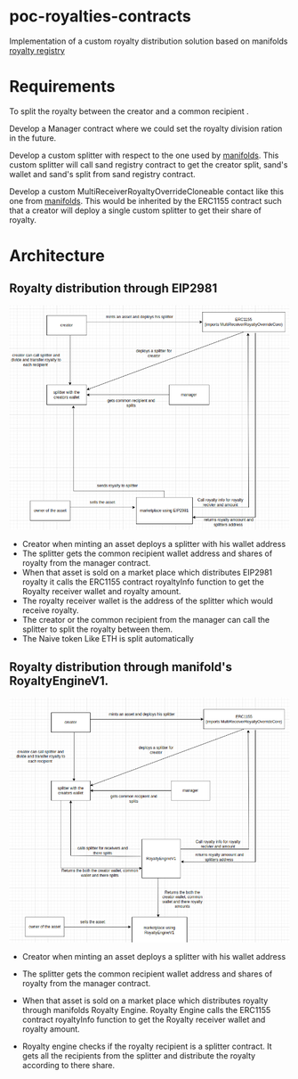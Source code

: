 # poc-royalties-contracts

Implementation of a custom royalty distribution solution based on manifolds [royalty registry](https://github.com/manifoldxyz/royalty-registry-solidity)

# Requirements

To split the royalty between the creator and a common recipient .

Develop a Manager contract where we could set the royalty division ration in the future.

Develop a custom splitter with respect to the one used by [manifolds](https://github.com/manifoldxyz/royalty-registry-solidity/blob/main/contracts/overrides/RoyaltySplitter.sol). This custom splitter will call sand registry contract to get the creator split, sand's wallet and sand's split from sand registry contract.

Develop a custom MultiReceiverRoyaltyOverrideCloneable contact like this one from [manifolds](https://github.com/manifoldxyz/royalty-registry-solidity/blob/main/contracts/overrides/MultiReceiverRoyaltyOverrideCloneable.sol). This would be inherited by the ERC1155 contract such that a creator will deploy a single custom splitter to get their share of royalty.

# Architecture

## Royalty distribution through EIP2981

![Screenshot](images/EIP2981.png)

- Creator when minting an asset deploys a splitter with his wallet address
- The splitter gets the common recipient wallet address and shares of royalty from the manager contract.
- When that asset is sold on a market place which distributes EIP2981 royalty it calls the ERC1155 contract royaltyInfo function to get the Royalty receiver wallet and royalty amount.
- The royalty receiver wallet is the address of the splitter which would receive royalty.
- The creator or the common recipient from the manager can call the splitter to split the royalty between them.
- The Naive token Like ETH is split automatically

## Royalty distribution through manifold's RoyaltyEngineV1.

![Screenshot](images/RoyaltyEngine.png)

- Creator when minting an asset deploys a splitter with his wallet address
- The splitter gets the common recipient wallet address and shares of royalty from the manager contract.
- When that asset is sold on a market place which distributes royalty through manifolds Royalty Engine. Royalty Engine calls the ERC1155 contract royaltyInfo function to get the Royalty receiver wallet and royalty amount.

- Royalty engine checks if the royalty recipient is a splitter contract. It gets all the recipients from the splitter and distribute the royalty according to there share.

